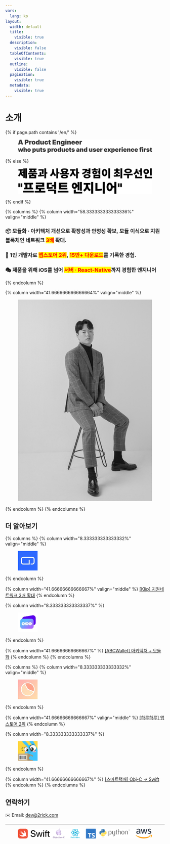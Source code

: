 ```yaml
---
vars:
  lang: ko
layout:
  width: default
  title:
    visible: true
  description:
    visible: false
  tableOfContents:
    visible: true
  outline:
    visible: false
  pagination:
    visible: true
  metadata:
    visible: true
---
```


# 소개
{% if page.path contains '/en/' %}
<figure><picture><source srcset=".gitbook/assets/headline_dark.png" media="(prefers-color-scheme: dark)"><img src=".gitbook/assets/headline_light.png" alt=""></picture><figcaption></figcaption></figure>
{% else %}
<figure><picture><source srcset=".gitbook/assets/title_dark.png" media="(prefers-color-scheme: dark)"><img src=".gitbook/assets/title_light.png" alt=""></picture><figcaption></figcaption></figure>
{% endif %}

{% columns %}
{% column width="58.333333333333336%" valign="middle" %}
### 📦 **모듈화 · 아키텍처 개선으로 확장성과 안정성 확보,** 모듈 이식으로 지원 블록체인 네트워크 <mark style="color:red;">**3배**</mark> 확대.

### 🥇 1인 개발자로 <mark style="color:red;">**앱스토어 2위**</mark>**,&#x20;**<mark style="color:red;">**15만+ 다운로드**</mark>를 기록한 경험.

### 🎭 제품을 위해 iOS를 넘어 <mark style="color:red;">서버 · React-Native</mark>까지 경험한 엔지니어
{% endcolumn %}

{% column width="41.666666666666664%" valign="middle" %}
<div align="left" data-with-frame="true"><figure><img src=".gitbook/assets/D8B509D5-7EF0-4C30-990C-34C0DD8B7803_1_105_c.jpeg" alt=""><figcaption></figcaption></figure></div>
{% endcolumn %}
{% endcolumns %}

## 더 알아보기

{% columns %}
{% column width="8.333333333333332%" valign="middle" %}
<div align="left"><figure><img src=".gitbook/assets/246x0w.jpg" alt="" width="62"><figcaption></figcaption></figure></div>
{% endcolumn %}

{% column width="41.66666666666667%" valign="middle" %}
[\[Klip\] 지원네트워크 3배 확대](https://resume.2rick.com/portfolio/klip)
{% endcolumn %}

{% column width="8.333333333333337%" %}
<div align="left"><figure><img src=".gitbook/assets/246x0w-2.jpg" alt="" width="62"><figcaption></figcaption></figure></div>
{% endcolumn %}

{% column width="41.66666666666667%" %}
[\[ABCWallet\] 아키텍쳐 + 모듈화](https://resume.2rick.com/portfolio/abc-wallet)
{% endcolumn %}
{% endcolumns %}

{% columns %}
{% column width="8.333333333333332%" valign="middle" %}
<div align="left"><figure><img src=".gitbook/assets/246x0w-3.jpg" alt="" width="62"><figcaption></figcaption></figure></div>
{% endcolumn %}

{% column width="41.66666666666667%" valign="middle" %}
[\[하루하루\] 앱스토어 2위](https://resume.2rick.com/portfolio/haruharu)
{% endcolumn %}

{% column width="8.333333333333337%" %}
<div align="left"><figure><img src=".gitbook/assets/246x0w-4.jpg" alt="" width="62"><figcaption></figcaption></figure></div>
{% endcolumn %}

{% column width="41.66666666666667%" %}
[\[스마트택배\] Obj-C → Swift](https://resume.2rick.com/portfolio/smartparcel)
{% endcolumn %}
{% endcolumns %}



## 연락하기

✉️ Email: [dev@2rick.com](mailto:dev@2rick.com)

***

<figure><img src=".gitbook/assets/skills.png" alt=""><figcaption></figcaption></figure>
